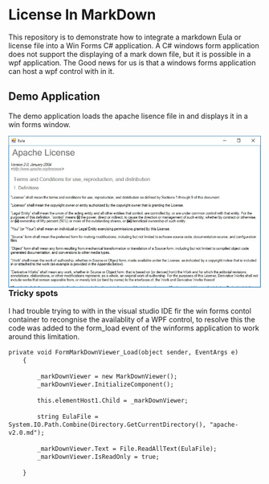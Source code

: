 # License In MarkDown
This repository is to demonstrate how to integrate a markdown Eula or license file into a Win Forms C# application.  A C# windows form application does not support the displaying of a mark down file, but it is possible in a wpf application. The Good news for us is that a windows forms application can host a wpf control with in it.  

## Demo Application
The demo application loads the apache lisence file in and displays it in a win forms window.

<img style="float:left;" src="https://raw.githubusercontent.com/StuartSmith/LicenseInMarkDown/master/ScreenShots/LicenseInMarkDown.jpg">


### Tricky spots
I had trouble trying to  with in the visual studio IDE fir the win forms contol container  to recongnise the availablity of a WPF control, to resolve this the code was added to the form_load event of the winforms application to work around this limitation. 


    private void FormMarkDownViewer_Load(object sender, EventArgs e)
        {
            
            _markDownViewer = new MarkDownViewer();
            _markDownViewer.InitializeComponent();

            this.elementHost1.Child = _markDownViewer;

            string EulaFile = System.IO.Path.Combine(Directory.GetCurrentDirectory(), "apache-v2.0.md");

            _markDownViewer.Text = File.ReadAllText(EulaFile);
            _markDownViewer.IsReadOnly = true;

        }



